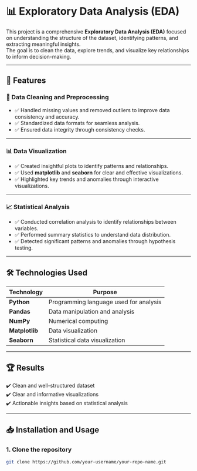 # 📊 Exploratory Data Analysis (EDA)  

This project is a comprehensive **Exploratory Data Analysis (EDA)** focused on understanding the structure of the dataset, identifying patterns, and extracting meaningful insights.  
The goal is to clean the data, explore trends, and visualize key relationships to inform decision-making.  

---

## 🚀 Features  

### 🧹 Data Cleaning and Preprocessing  
- ✅ Handled missing values and removed outliers to improve data consistency and accuracy.  
- ✅ Standardized data formats for seamless analysis.  
- ✅ Ensured data integrity through consistency checks.  

---

### 📊 Data Visualization  
- ✅ Created insightful plots to identify patterns and relationships.  
- ✅ Used **matplotlib** and **seaborn** for clear and effective visualizations.  
- ✅ Highlighted key trends and anomalies through interactive visualizations.  

---

### 📈 Statistical Analysis  
- ✅ Conducted correlation analysis to identify relationships between variables.  
- ✅ Performed summary statistics to understand data distribution.  
- ✅ Detected significant patterns and anomalies through hypothesis testing.  

---

## 🛠️ Technologies Used  
| Technology | Purpose |  
|------------|---------|  
| **Python** | Programming language used for analysis |  
| **Pandas** | Data manipulation and analysis |  
| **NumPy** | Numerical computing |  
| **Matplotlib** | Data visualization |  
| **Seaborn** | Statistical data visualization |  

---

## 🏆 Results  
✔️ Clean and well-structured dataset  
✔️ Clear and informative visualizations  
✔️ Actionable insights based on statistical analysis  

---

## 📥 Installation and Usage  

### 1. Clone the repository  
```bash
git clone https://github.com/your-username/your-repo-name.git

